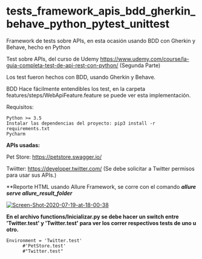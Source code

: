 # tests_framework_apis_bdd_gherkin_behave_python_pytest_unittest
Framework de tests sobre APIs, en esta ocasión usando BDD con Gherkin y Behave, hecho en Python

Test sobre APIs, del curso de Udemy https://www.udemy.com/course/la-guia-completa-test-de-api-rest-con-python/ (Segunda Parte)

Los test fueron hechos con BDD, usando Gherkin y Behave.

BDD Hace fácilmente entendibles los test, en la carpeta features/steps/WebApiFeature.feature se puede ver esta implementación.

Requisitos:

    Python >= 3.5
    Instalar las dependencias del proyecto: pip3 install -r requirements.txt
    Pycharm
    
**APIs usadas:**

Pet Store: https://petstore.swagger.io/

Twiitter: https://developer.twitter.com/ (Se debe solicitar a Twitter permisos para usar sus APIs.)

**Reporte HTML usando Allure Framework, se corre con el comando ***allure serve allure_result_folder***

<a href="https://ibb.co/R7C79G4"><img src="https://i.ibb.co/jHLHT9Z/Screen-Shot-2020-07-19-at-18-00-38.png" alt="Screen-Shot-2020-07-19-at-18-00-38" border="0"></a>

**En el archivo functions/Inicializar.py se debe hacer un switch entre 'Twitter.test' y 'Twitter.test' para ver los correr respectivos tests de uno u otro.**

    Environment = 'Twitter.test'
          #'PetStore.test'
          #"Twitter.test"
        
